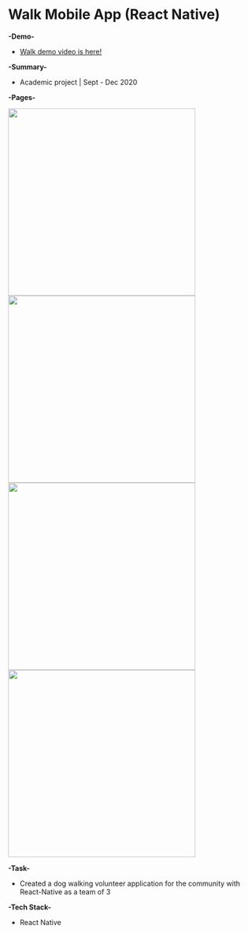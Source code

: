 # Walk Mobile App (React Native)

**-Demo-**
- [Walk demo video is here!](http://bit.ly/3nKmUeD)

**-Summary-**
- Academic project | Sept - Dec 2020

**-Pages-**

<img height="380" width="Auto" src="https://user-images.githubusercontent.com/55810731/103147293-e7406680-4708-11eb-8d53-dfef7619a38e.png" />
<img height="380" width="Auto" src="https://user-images.githubusercontent.com/55810731/103147297-f1626500-4708-11eb-8c90-1b831da44544.png" />
<img height="380" width="Auto" src="https://user-images.githubusercontent.com/55810731/103147307-03dc9e80-4709-11eb-813c-b801782f7b06.png" />
<img height="380" width="Auto" src="https://user-images.githubusercontent.com/55810731/103149447-583e4900-471e-11eb-8c9e-c6a11e6bf42d.png" />





  
**-Task-**
-	Created a dog walking volunteer application for the community with React-Native as a team of 3

  
**-Tech Stack-**
- React Native
